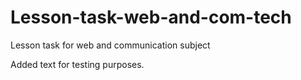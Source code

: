 # Lesson-task-web-and-com-tech
Lesson task for web and communication subject

Added text for testing purposes.